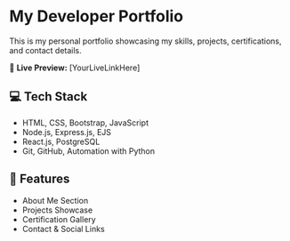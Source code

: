 
# My Developer Portfolio

This is my personal portfolio showcasing my skills, projects, certifications, and contact details.

🔗 **Live Preview:** [YourLiveLinkHere]

## 💻 Tech Stack
- HTML, CSS, Bootstrap, JavaScript
- Node.js, Express.js, EJS
- React.js, PostgreSQL
- Git, GitHub, Automation with Python

## 🧩 Features
- About Me Section
- Projects Showcase
- Certification Gallery
- Contact & Social Links

